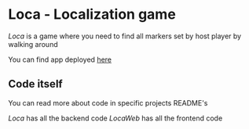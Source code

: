 # Loca - Localization game

*Loca* is a game where you need to find all markers set by host player by walking around

You can find app deployed [here](http://blooming-dusk-12946.herokuapp.com/)

## Code itself
You can read more about code in specific projects README's

_Loca_ has all the backend code
_LocaWeb_ has all the frontend code